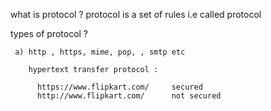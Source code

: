 what is protocol ?
  protocol is a set of rules i.e called protocol 
   
   types of protocol ?
    
     a) http , https, mime, pop, , smtp etc

        hypertext transfer protocol :
          
          https://www.flipkart.com/     secured 
          http://www.flipkart.com/      not secured